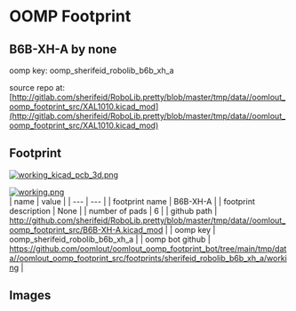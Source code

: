 # OOMP Footprint  
## B6B-XH-A  by none  
  
oomp key: oomp_sherifeid_robolib_b6b_xh_a  
  
source repo at: [http://gitlab.com/sherifeid/RoboLib.pretty/blob/master/tmp/data//oomlout_oomp_footprint_src/XAL1010.kicad_mod](http://gitlab.com/sherifeid/RoboLib.pretty/blob/master/tmp/data//oomlout_oomp_footprint_src/XAL1010.kicad_mod)  
## Footprint  
  
[![working_kicad_pcb_3d.png](working_kicad_pcb_3d_600.png)](working_kicad_pcb_3d.png)  
  
[![working.png](working_600.png)](working.png)  
| name | value | 
| --- | --- | 
| footprint name | B6B-XH-A | 
| footprint description | None | 
| number of pads | 6 | 
| github path | http://github.com/sherifeid/RoboLib.pretty/blob/master/tmp/data//oomlout_oomp_footprint_src/B6B-XH-A.kicad_mod | 
| oomp key | oomp_sherifeid_robolib_b6b_xh_a | 
| oomp bot github | https://github.com/oomlout/oomlout_oomp_footprint_bot/tree/main/tmp/data//oomlout_oomp_footprint_src/footprints/sherifeid_robolib_b6b_xh_a/working | 
## Images  
